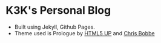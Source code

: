 # K3K's Personal Blog
-	Built using Jekyll, Github Pages.
-	Theme used is Prologue by [HTML5 UP](https://html5up.net/prologue) and [Chris Bobbe](https://chrisbobbe.github.io)

